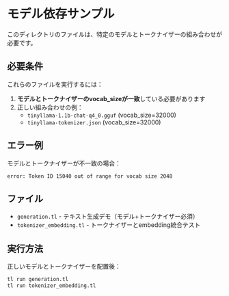 # モデル依存サンプル

このディレクトリのファイルは、特定のモデルとトークナイザーの組み合わせが必要です。

## 必要条件

これらのファイルを実行するには：

1. **モデルとトークナイザーのvocab_sizeが一致**している必要があります
2. 正しい組み合わせの例：
   - `tinyllama-1.1b-chat-q4_0.gguf` (vocab_size=32000)
   - `tinyllama-tokenizer.json` (vocab_size=32000)

## エラー例

モデルとトークナイザーが不一致の場合：
```
error: Token ID 15040 out of range for vocab size 2048
```

## ファイル

- `generation.tl` - テキスト生成デモ（モデル+トークナイザー必須）
- `tokenizer_embedding.tl` - トークナイザーとembedding統合テスト

## 実行方法

正しいモデルとトークナイザーを配置後：
```bash
tl run generation.tl
tl run tokenizer_embedding.tl
```
